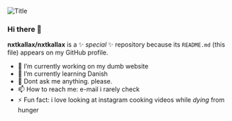 ![Title](https://nxtkallax.de/img/toaster.jpg)

### Hi there 👋

**nxtkallax/nxtkallax** is a ✨ _special_ ✨ repository because its `README.md` (this file) appears on my GitHub profile.

- 🔭 I’m currently working on my dumb website
- 🌱 I’m currently learning Danish
- 💬 Dont ask me anything. please.
- 📫 How to reach me: e-mail i rarely check
- ⚡ Fun fact: i love looking at instagram cooking videos while _dying_ from hunger
